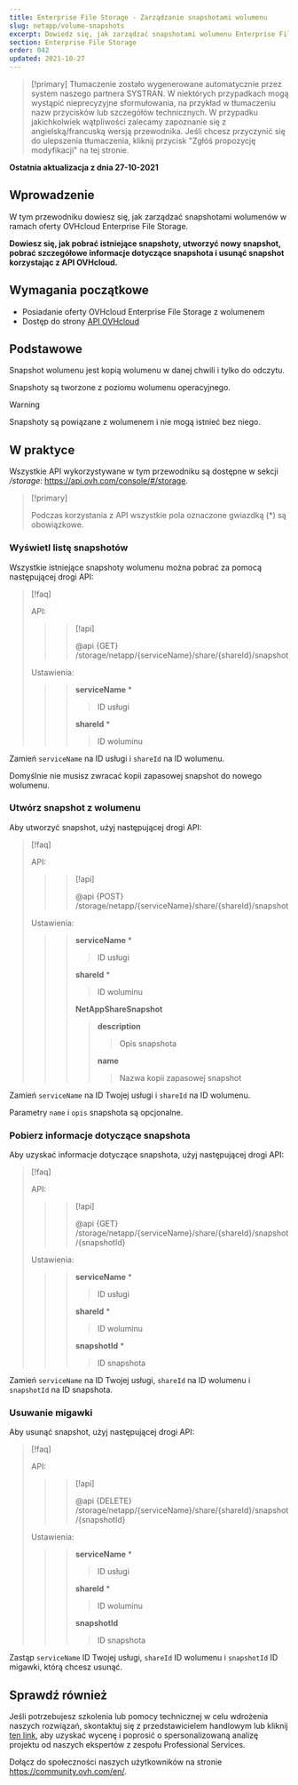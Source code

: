 ```yaml
---
title: Enterprise File Storage - Zarządzanie snapshotami wolumenu
slug: netapp/volume-snapshots
excerpt: Dowiedz się, jak zarządzać snapshotami wolumenu Enterprise File Storage przy użyciu interfejsu API OVHcloud
section: Enterprise File Storage
order: 042
updated: 2021-10-27
---
```


> [!primary]
> Tłumaczenie zostało wygenerowane automatycznie przez system naszego partnera SYSTRAN. W niektórych przypadkach mogą wystąpić nieprecyzyjne sformułowania, na przykład w tłumaczeniu nazw przycisków lub szczegółów technicznych. W przypadku jakichkolwiek wątpliwości zalecamy zapoznanie się z angielską/francuską wersją przewodnika. Jeśli chcesz przyczynić się do ulepszenia tłumaczenia, kliknij przycisk "Zgłóś propozycję modyfikacji" na tej stronie.
>

**Ostatnia aktualizacja z dnia 27-10-2021**

## Wprowadzenie

W tym przewodniku dowiesz się, jak zarządzać snapshotami wolumenów w ramach oferty OVHcloud Enterprise File Storage.

**Dowiesz się, jak pobrać istniejące snapshoty, utworzyć nowy snapshot, pobrać szczegółowe informacje dotyczące snapshota i usunąć snapshot korzystając z API OVHcloud.**

## Wymagania początkowe

- Posiadanie oferty OVHcloud Enterprise File Storage z wolumenem
- Dostęp do strony [API OVHcloud](https://api.ovh.com/)

## Podstawowe

Snapshot wolumenu jest kopią wolumenu w danej chwili i tylko do odczytu.

Snapshoty są tworzone z poziomu wolumenu operacyjnego.

> [!warning]
>
> Snapshoty są powiązane z wolumenem i nie mogą istnieć bez niego.
>

## W praktyce

Wszystkie API wykorzystywane w tym przewodniku są dostępne w sekcji */storage*: <https://api.ovh.com/console/#/storage>.

> [!primary]
>
> Podczas korzystania z API wszystkie pola oznaczone gwiazdką (\*) są obowiązkowe.
>

### Wyświetl listę snapshotów

Wszystkie istniejące snapshoty wolumenu można pobrać za pomocą następującej drogi API:

> [!faq]
>
> API:
>
>> > [!api]
>> >
>> > @api {GET} /storage/netapp/{serviceName}/share/{shareId}/snapshot
>>
>>
>
> Ustawienia:
>
>> > **serviceName** *
>> >
>> >> ID usługi
>> >
>> > **shareId** *
>> >
>> >> ID woluminu
>

Zamień `serviceName` na ID usługi i `shareId` na ID wolumenu.

Domyślnie nie musisz zwracać kopii zapasowej snapshot do nowego wolumenu.

### Utwórz snapshot z wolumenu

Aby utworzyć snapshot, użyj następującej drogi API:

> [!faq]
>
> API:
>
>> > [!api]
>> >
>> > @api {POST} /storage/netapp/{serviceName}/share/{shareId}/snapshot
>> >
>>
>
> Ustawienia:
>
>> > **serviceName** *
>> >
>> >> ID usługi
>> >
>> > **shareId** *
>> >
>> >> ID woluminu
>> >
>> > **NetAppShareSnapshot**
>> >
>> >> **description**
>> >>
>> >> > Opis snapshota
>> >>
>> >> **name**
>> >>
>> >> > Nazwa kopii zapasowej snapshot
>

Zamień `serviceName` na ID Twojej usługi i `shareId` na ID wolumenu.

Parametry `name` i `opis` snapshota są opcjonalne.

### Pobierz informacje dotyczące snapshota

Aby uzyskać informacje dotyczące snapshota, użyj następującej drogi API:

> [!faq]
>
> API:
>
>> > [!api]
>> >
>> > @api {GET} /storage/netapp/{serviceName}/share/{shareId}/snapshot/{snapshotId}
>>
>>
>
> Ustawienia:
>
>> > **serviceName** *
>> >
>> >> ID usługi
>> >
>> > **shareId** *
>> >
>> >> ID woluminu
>> >
>> > **snapshotId** *
>> >
>> >> ID snapshota
>

Zamień `serviceName` na ID Twojej usługi, `shareId` na ID wolumenu i `snapshotId` na ID snapshota.

### Usuwanie migawki

Aby usunąć snapshot, użyj następującej drogi API:

> [!faq]
>
> API:
>
>> > [!api]
>> >
>> > @api {DELETE} /storage/netapp/{serviceName}/share/{shareId}/snapshot/{snapshotId}
>>
>>
>
> Ustawienia:
>
>> > **serviceName** *
>> >
>> >> ID usługi
>> >
>> > **shareId** *
>> >
>> >> ID woluminu
>> >
>> > **snapshotId**
>> >
>> >> ID snapshota
>

Zastąp `serviceName` ID Twojej usługi, `shareId` ID wolumenu i `snapshotId` ID migawki, którą chcesz usunąć.

## Sprawdź również

Jeśli potrzebujesz szkolenia lub pomocy technicznej w celu wdrożenia naszych rozwiązań, skontaktuj się z przedstawicielem handlowym lub kliknij [ten link](https://www.ovhcloud.com/pl/professional-services/), aby uzyskać wycenę i poprosić o spersonalizowaną analizę projektu od naszych ekspertów z zespołu Professional Services.

Dołącz do społeczności naszych użytkowników na stronie <https://community.ovh.com/en/>.
